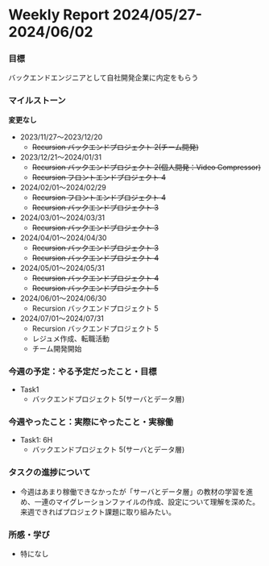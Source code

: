 # Weekly Report 2024/05/27-2024/06/02

### 目標

バックエンドエンジニアとして自社開発企業に内定をもらう

### マイルストーン

**変更なし**

- 2023/11/27〜2023/12/20
  - ~~Recursion バックエンドプロジェクト 2(チーム開発)~~
- 2023/12/21〜2024/01/31
  - ~~Recursion バックエンドプロジェクト 2(個人開発：Video Compressor)~~
  - ~~Recursion フロントエンドプロジェクト 4~~
- 2024/02/01〜2024/02/29
  - ~~Recursion フロントエンドプロジェクト 4~~
  - ~~Recursion バックエンドプロジェクト 3~~
- 2024/03/01〜2024/03/31
  - ~~Recursion バックエンドプロジェクト 3~~
- 2024/04/01〜2024/04/30
  - ~~Recursion バックエンドプロジェクト 3~~
  - ~~Recursion バックエンドプロジェクト 4~~
- 2024/05/01〜2024/05/31
  - ~~Recursion バックエンドプロジェクト 4~~
  - ~~Recursion バックエンドプロジェクト 5~~
- 2024/06/01〜2024/06/30
  - Recursion バックエンドプロジェクト 5
- 2024/07/01〜2024/07/31
  - Recursion バックエンドプロジェクト 5
  - レジュメ作成、転職活動
  - チーム開発開始

### 今週の予定：やる予定だったこと・目標

- Task1
  - バックエンドプロジェクト 5(サーバとデータ層)

### 今週やったこと：実際にやったこと・実稼働

- Task1: 6H
  - バックエンドプロジェクト 5(サーバとデータ層)

### タスクの進捗について

- 今週はあまり稼働できなかったが「サーバとデータ層」の教材の学習を進め、一連のマイグレーションファイルの作成、設定について理解を深めた。来週できればプロジェクト課題に取り組みたい。

### 所感・学び

- 特になし
